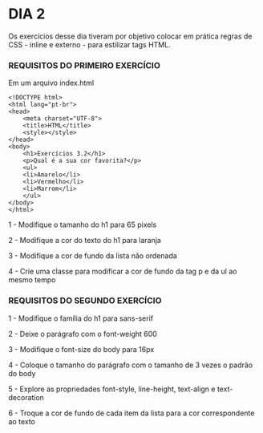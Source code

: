 # DIA 2

Os exercícios desse dia tiveram por objetivo colocar em prática regras de CSS - inline e externo - para estilizar tags HTML.

### REQUISITOS DO PRIMEIRO EXERCÍCIO

Em um arquivo index.html

    <!DOCTYPE html>
    <html lang="pt-br">
    <head>
        <meta charset="UTF-8">
        <title>HTML</title>
        <style></style>
    </head>
    <body>
        <h1>Exercícios 3.2</h1>
        <p>Qual é a sua cor favorita?</p>
        <ul>
        <li>Amarelo</li>
        <li>Vermelho</li>
        <li>Marrom</li>
        </ul>
    </body>
    </html>

1 - Modifique o tamanho do h1 para 65 pixels

2 - Modifique a cor do texto do h1 para laranja

3 - Modifique a cor de fundo da lista não ordenada

4 - Crie uma classe para modificar a cor de fundo da tag p e da ul ao mesmo tempo


### REQUISITOS DO SEGUNDO EXERCÍCIO

1 - Modifique o família do h1 para sans-serif

2 - Deixe o parágrafo com o font-weight 600

3 - Modifique o font-size do body para 16px

4 - Coloque o tamanho do parágrafo com o tamanho de 3 vezes o padrão do body

5 - Explore as propriedades font-style, line-height, text-align e text-decoration

6 - Troque a cor de fundo de cada item da lista para a cor correspondente ao texto